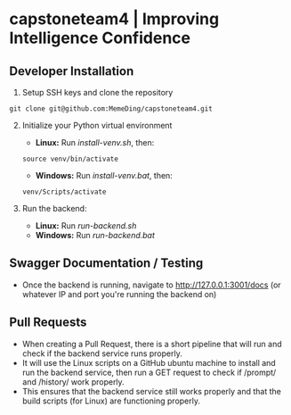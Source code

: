 # capstoneteam4 | Improving Intelligence Confidence

## Developer Installation
1. Setup SSH keys and clone the repository
```
git clone git@github.com:MemeDing/capstoneteam4.git
```
2. Initialize your Python virtual environment
    * **Linux:** Run *install-venv.sh*, then:
    ```
    source venv/bin/activate
    ```
    * **Windows:** Run *install-venv.bat*, then:
    ```
    venv/Scripts/activate
    ```

3. Run the backend:
    * **Linux:** Run *run-backend.sh*
    * **Windows:** Run *run-backend.bat*

## Swagger Documentation / Testing
* Once the backend is running, navigate to http://127.0.0.1:3001/docs (or whatever IP and port you're running the backend on)

## Pull Requests
* When creating a Pull Request, there is a short pipeline that will run and check if the backend service runs properly.
* It will use the Linux scripts on a GitHub ubuntu machine to install and run the backend service, then run a GET request to check if /prompt/ and /history/ work properly.
* This ensures that the backend service still works properly and that the build scripts (for Linux) are functioning properly.
